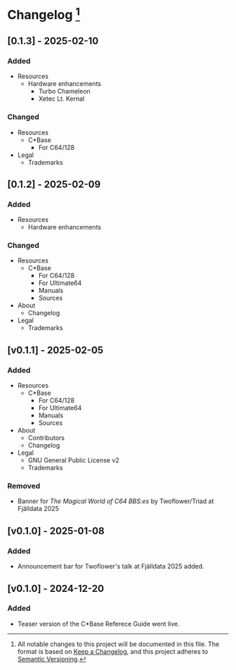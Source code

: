 <!---
## [Unreleased]
### Added
### Changed
### Deprecated
### Removed
### Fixed
--->

# Changelog [^1]

## [0.1.3] - 2025-02-10
### Added
- Resources
    - Hardware enhancements
        - Turbo Chameleon
        - Xetec Lt. Kernal

### Changed
- Resources
    - C*Base
        - For C64/128
- Legal
    - Trademarks

## [0.1.2] - 2025-02-09
### Added
- Resources
    - Hardware enhancements

### Changed
- Resources
    - C*Base
        - For C64/128
        - For Ultimate64
        - Manuals
        - Sources
- About
    - Changelog
- Legal
    - Trademarks

## [v0.1.1] - 2025-02-05
### Added
- Resources
    - C*Base
        - For C64/128
        - For Ultimate64
        - Manuals
        - Sources
- About
    - Contributors
    - Changelog
- Legal
    - GNU General Public License v2
    - Trademarks

### Removed
- Banner for _The Magical World of C64 BBS:es_ by Twoflower/Triad at Fjälldata 2025

## [v0.1.0] - 2025-01-08

### Added
- Announcement bar for Twoflower's talk at Fjälldata 2025 added.

## [v0.1.0] - 2024-12-20

### Added
- Teaser version of the C\*Base Referece Guide went live.

[^1]:
    All notable changes to this project will be documented in this file.
    The format is based on [Keep a Changelog](https://keepachangelog.com/en/1.1.0/), and this project adheres to [Semantic Versioning](https://semver.org/spec/v2.0.0.html).

